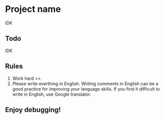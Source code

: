 # Project name
IDK

## Todo
IDK

## Rules
1. Work hard ><.
2. Please write everthing in English. Writing comments in English can be a good practice for improving your language skills.
   If you find it difficult to write in English, use Google translator.

## Enjoy debugging!

   
